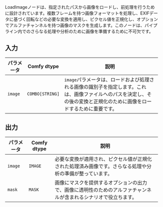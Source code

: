 
LoadImageノードは、指定されたパスから画像をロードし、前処理を行うために設計されています。複数フレームを持つ画像フォーマットを処理し、EXIFデータに基づく回転などの必要な変換を適用し、ピクセル値を正規化し、オプションでアルファチャンネルを持つ画像のマスクを生成します。このノードは、パイプライン内でのさらなる処理や分析のために画像を準備するために不可欠です。

## 入力

| パラメータ | Comfy dtype  | 説明 |
|-----------|--------------|-------------|
| `image`   | `COMBO[STRING]` | `image`パラメータは、ロードおよび処理される画像の識別子を指定します。これは、画像ファイルへのパスを決定し、その後の変換と正規化のために画像をロードするために重要です。 |

## 出力

| パラメータ | Comfy dtype | 説明 |
|-----------|-------------|-------------|
| `image`   | `IMAGE`     | 必要な変換が適用され、ピクセル値が正規化された処理済み画像です。さらなる処理や分析の準備が整っています。 |
| `mask`    | `MASK`      | 画像にマスクを提供するオプションの出力で、画像に透明性のためのアルファチャンネルが含まれるシナリオで役立ちます。 |
